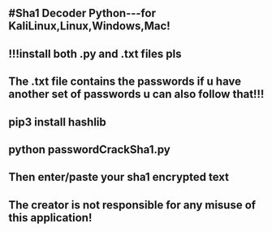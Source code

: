 #Sha1 Decoder Python---for KaliLinux,Linux,Windows,Mac!
----------------------------------------
!!!install both .py and .txt files pls
---------------------------------------
The .txt file contains the passwords if u have another set of passwords u can also follow that!!! 
-----------
pip3 install hashlib
-------------------------
python passwordCrackSha1.py
------
Then enter/paste your sha1 encrypted text
-
The creator is not responsible for any misuse of this application!
-
